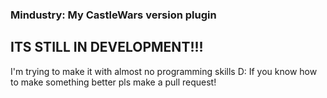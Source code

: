 ### Mindustry: My CastleWars version plugin
## ITS STILL IN DEVELOPMENT!!!
I'm trying to make it with almost no programming skills D:
If you know how to make something better pls make a pull request!
